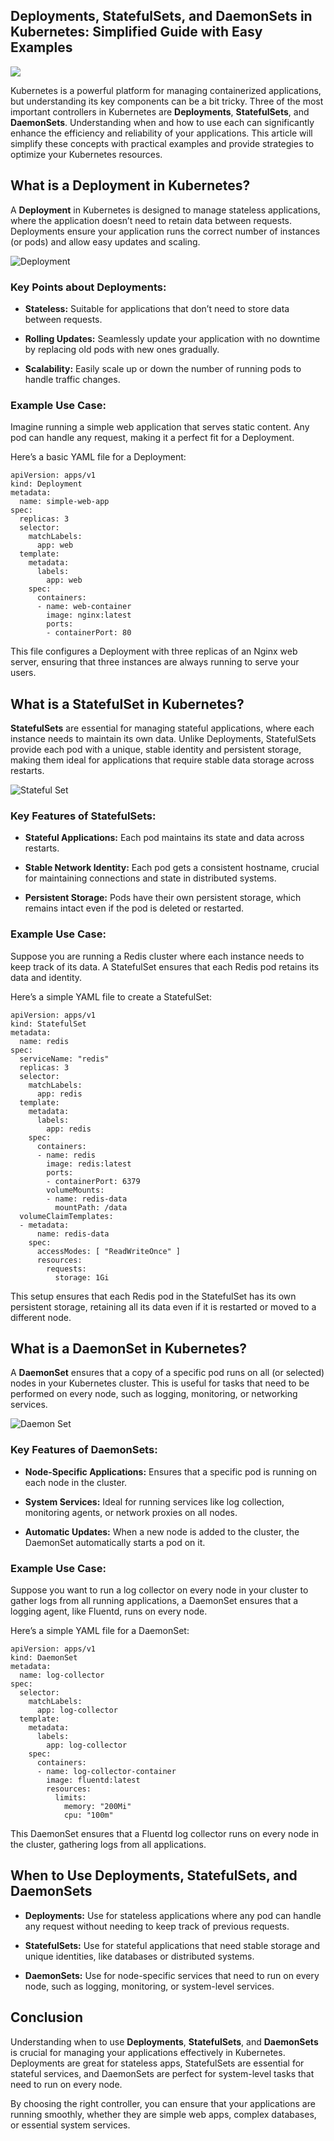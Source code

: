 
## Deployments, StatefulSets, and DaemonSets in Kubernetes: Simplified Guide with Easy Examples

![](https://cdn-images-1.medium.com/max/2800/1*4tXOjwb7UAq7YB1o2fnglQ.png)

Kubernetes is a powerful platform for managing containerized applications, but understanding its key components can be a bit tricky. Three of the most important controllers in Kubernetes are **Deployments**, **StatefulSets**, and **DaemonSets**. Understanding when and how to use each can significantly enhance the efficiency and reliability of your applications. This article will simplify these concepts with practical examples and provide strategies to optimize your Kubernetes resources.

## What is a Deployment in Kubernetes?

A **Deployment** in Kubernetes is designed to manage stateless applications, where the application doesn’t need to retain data between requests. Deployments ensure your application runs the correct number of instances (or pods) and allow easy updates and scaling.

![Deployment](https://cdn-images-1.medium.com/max/2000/1*UwhLLytSeY6ee-VHuTa_Ig.png)

### **Key Points about Deployments:**

* **Stateless:** Suitable for applications that don’t need to store data between requests.

* **Rolling Updates:** Seamlessly update your application with no downtime by replacing old pods with new ones gradually.

* **Scalability:** Easily scale up or down the number of running pods to handle traffic changes.

### **Example Use Case:**

Imagine running a simple web application that serves static content. Any pod can handle any request, making it a perfect fit for a Deployment.

Here’s a basic YAML file for a Deployment:

    apiVersion: apps/v1
    kind: Deployment
    metadata:
      name: simple-web-app
    spec:
      replicas: 3
      selector:
        matchLabels:
          app: web
      template:
        metadata:
          labels:
            app: web
        spec:
          containers:
          - name: web-container
            image: nginx:latest
            ports:
            - containerPort: 80

This file configures a Deployment with three replicas of an Nginx web server, ensuring that three instances are always running to serve your users.

## What is a StatefulSet in Kubernetes?

**StatefulSets** are essential for managing stateful applications, where each instance needs to maintain its own data. Unlike Deployments, StatefulSets provide each pod with a unique, stable identity and persistent storage, making them ideal for applications that require stable data storage across restarts.

![Stateful Set](https://cdn-images-1.medium.com/max/2752/1*Kqk1S8NajMLtrcpW70v6Hw.png)

### **Key Features of StatefulSets:**

* **Stateful Applications:** Each pod maintains its state and data across restarts.

* **Stable Network Identity:** Each pod gets a consistent hostname, crucial for maintaining connections and state in distributed systems.

* **Persistent Storage:** Pods have their own persistent storage, which remains intact even if the pod is deleted or restarted.

### **Example Use Case:**

Suppose you are running a Redis cluster where each instance needs to keep track of its data. A StatefulSet ensures that each Redis pod retains its data and identity.

Here’s a simple YAML file to create a StatefulSet:

    apiVersion: apps/v1
    kind: StatefulSet
    metadata:
      name: redis
    spec:
      serviceName: "redis"
      replicas: 3
      selector:
        matchLabels:
          app: redis
      template:
        metadata:
          labels:
            app: redis
        spec:
          containers:
          - name: redis
            image: redis:latest
            ports:
            - containerPort: 6379
            volumeMounts:
            - name: redis-data
              mountPath: /data
      volumeClaimTemplates:
      - metadata:
          name: redis-data
        spec:
          accessModes: [ "ReadWriteOnce" ]
          resources:
            requests:
              storage: 1Gi

This setup ensures that each Redis pod in the StatefulSet has its own persistent storage, retaining all its data even if it is restarted or moved to a different node.

## What is a DaemonSet in Kubernetes?

A **DaemonSet** ensures that a copy of a specific pod runs on all (or selected) nodes in your Kubernetes cluster. This is useful for tasks that need to be performed on every node, such as logging, monitoring, or networking services.

![Daemon Set](https://cdn-images-1.medium.com/max/2224/1*1DpceUWqjt2TjaEjH1hoSQ.png)

### **Key Features of DaemonSets:**

* **Node-Specific Applications:** Ensures that a specific pod is running on each node in the cluster.

* **System Services:** Ideal for running services like log collection, monitoring agents, or network proxies on all nodes.

* **Automatic Updates:** When a new node is added to the cluster, the DaemonSet automatically starts a pod on it.

### Example Use Case:

Suppose you want to run a log collector on every node in your cluster to gather logs from all running applications, a DaemonSet ensures that a logging agent, like Fluentd, runs on every node.

Here’s a simple YAML file for a DaemonSet:

    apiVersion: apps/v1
    kind: DaemonSet
    metadata:
      name: log-collector
    spec:
      selector:
        matchLabels:
          app: log-collector
      template:
        metadata:
          labels:
            app: log-collector
        spec:
          containers:
          - name: log-collector-container
            image: fluentd:latest
            resources:
              limits:
                memory: "200Mi"
                cpu: "100m"

This DaemonSet ensures that a Fluentd log collector runs on every node in the cluster, gathering logs from all applications.

## When to Use Deployments, StatefulSets, and DaemonSets

* **Deployments:** Use for stateless applications where any pod can handle any request without needing to keep track of previous requests.

* **StatefulSets:** Use for stateful applications that need stable storage and unique identities, like databases or distributed systems.

* **DaemonSets:** Use for node-specific services that need to run on every node, such as logging, monitoring, or system-level services.

## Conclusion

Understanding when to use **Deployments**, **StatefulSets**, and **DaemonSets** is crucial for managing your applications effectively in Kubernetes. Deployments are great for stateless apps, StatefulSets are essential for stateful services, and DaemonSets are perfect for system-level tasks that need to run on every node.

By choosing the right controller, you can ensure that your applications are running smoothly, whether they are simple web apps, complex databases, or essential system services.
